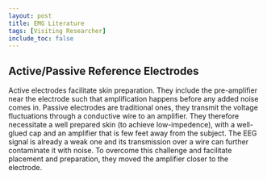 ```yaml
---
layout: post
title: EMG Literature 
tags: [Visiting Researcher]
include_toc: false
---
```


## Active/Passive Reference Electrodes
Active electrodes facilitate skin preparation. They include the pre-amplifier near the electrode such that amplification happens before any added noise comes in. 
Passive electrodes are traditional ones, they transmit the voltage fluctuations through a conductive wire to an amplifier. They therefore necessitate a well prepared skin (to achieve low-impedence), with a well-glued cap and an amplifier that is few feet away from the subject. The EEG signal is already a weak one and its transmission over a wire can further contaminate it with noise. To overcome this challenge and facilitate placement and preparation, they moved the amplifier closer to the electrode.